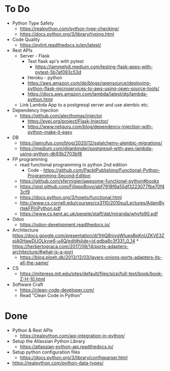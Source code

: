 # To Do
* Python Type Safety
  * https://realpython.com/python-type-checking/
  * https://docs.python.org/3/library/typing.html
* Code Quality
  * https://pylint.readthedocs.io/en/latest/
* Rest APIs
  * Server - Flask
    * Test flask api's with pytest
      * https://iammehdi.medium.com/testing-flask-apps-with-pytest-5b7af093c53d
    * Heroku - python
    * https://aws.amazon.com/de/blogs/opensource/deploying-python-flask-microservices-to-aws-using-open-source-tools/
    * https://docs.aws.amazon.com/lambda/latest/dg/lambda-python.html
  * Link Lambda App to a postgresql server and use alembic etc.
* Dependency Injection
  * https://github.com/alecthomas/injector
    * https://pypi.org/project/Flask-Injector/
    * https://www.netguru.com/blog/dependency-injection-with-python-make-it-easy
* DB
  * https://ianrufus.com/blog/2020/12/sqlalchemy-alembic-migrations/
  * https://medium.com/@ianbinder/postgresql-with-aws-lambda-using-python-db93b2703bf8
* FP programming
  * read functional programming in python 2nd edition
    * Code - https://github.com/PacktPublishing/Functional-Python-Programming-Second-Edition 
  * https://github.com/sfermigier/awesome-functional-python#books
  * https://gist.github.com/FilippoBovo/abf7918f6a55df3223077fbe70f43cf9
  * https://docs.python.org/3/howto/functional.html
  * http://www.cs.cornell.edu/courses/cs3110/2010su/Lectures/AdamByrtekFPinPython.pdf
  * https://www.cs.kent.ac.uk/people/staff/dat/miranda/whyfp90.pdf
* Odoo
  * https://odoo-development.readthedocs.io/
* Architecture
  https://docs.google.com/presentation/d/1HjQ8nivgWIuesBpKnUZKVE3ZpjA0HawDUOLkyw6-u4Q/edit#slide=id.gdba8c3f331_0_14  * https://herbertograca.com/2017/09/14/ports-adapters-architecture/#what-is-a-port
  * https://blog.ploeh.dk/2013/12/03/layers-onions-ports-adapters-its-all-the-same/
* CS
  * https://mitpress.mit.edu/sites/default/files/sicp/full-text/book/book-Z-H-10.html
* Software Craft
  * https://clean-code-developer.com/
  * Read "Clean Code in Python"

# Done
* Python & Rest APIs
  * https://realpython.com/api-integration-in-python/
* Setup the Atlassian Python Library
  * https://atlassian-python-api.readthedocs.io/
* Setup python configuration files
    * https://docs.python.org/3/library/configparser.html
* https://realpython.com/python-data-types/
 
